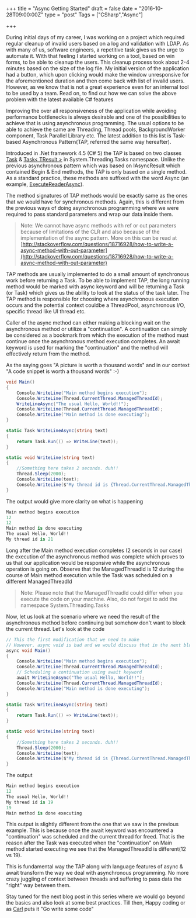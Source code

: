 +++
title = "Async Getting Started"
draft = false
date = "2016-10-28T09:00:00Z"
type = "post"
Tags = ["CSharp","Async"]

+++

During initial days of my career, I was working on a project which required regular cleanup of invalid users based on a log and validation with LDAP. As with many of us, software engineers, a repetitive task gives us the urge to automate it. With that feeling I started working on a tool, based on win forms, to be able to cleanup the users. This cleanup process took about 2-4 minutes based on the size of the log file. My initial version of the application had a button, which upon clicking would make the window unresponsive for the aforementioned duration and then come back with list of invalid users. However, as we know that is not a great experience even for an internal tool to be used by a team. Read on, to find out how we can solve the above problem with the latest available C# features

Improving the over all responsiveness of the application while avoiding performance bottlenecks is always desirable and one of the possibilities to achieve that is using asynchronous programming. The usual options to be able to achieve the same are Threading, Thread pools, BackgroundWorker component, Task Parallel Library etc. The latest addition to this list is Task-based Asynchronous Pattern(TAP, referred the same way hereafter). 

Introduced in .Net framework 4.5 (C# 5) the TAP is based on two classes [Task](https://msdn.microsoft.com/en-us/library/system.threading.tasks.task(v=vs.110).aspx) & [Task< TResult >](https://msdn.microsoft.com/en-us/library/dd321424(v=vs.110).aspx) in System.Threading.Tasks namespace. Unlike the previous asynchronous pattern which was based on IAsyncResult which contained Begin & End methods, the TAP is only based on a single method. As a standard practice, these methods are suffixed with the word Async (an example, [ExecuteReaderAsync](https://msdn.microsoft.com/en-us/library/system.data.sqlclient.sqlcommand.executereaderasync(v=vs.110).aspx)).

The method signatures of TAP methods would be exactly same as the ones that we would have for synchronous methods. Again, this is different from the previous ways of doing asynchronous programming where we were required to pass standard parameters and wrap our data inside them.

> Note: We cannot have async methods with ref or out parameters because of limitations of the CLR and also because of the implementation of the async pattern. More on this can be read at [http://stackoverflow.com/questions/18716928/how-to-write-a-async-method-with-out-parameter](http://stackoverflow.com/questions/18716928/how-to-write-a-async-method-with-out-parameter)

TAP methods are usually implemented to do a small amount of synchronous work before returning a Task. To be able to implement TAP, the long running method would be marked with async keyword and will be returning a Task (or Task<TResult>) which gives us the ability to look at the status of the task later. The TAP method is responsible for choosing where asynchronous execution occurs and the potential context couldbe a ThreadPool, asynchronous I/O, specific thread like UI thread etc. 

Caller of the async method can either making a blocking wait on the asynchronous method or utilize a "continuation". A continuation can simply be considered as a bookmark from which the execution of the method must continue once the asynchronous method execution completes. An await keyword is used for marking the "continuation" and the method will effectively return from the method.

As the saying goes "A picture is worth a thousand words" and in our context "A code snippet is worth a thousand words" :-)

```csharp
void Main()
{
	Console.WriteLine("Main method begins execution");
	Console.WriteLine(Thread.CurrentThread.ManagedThreadId);
	WriteLineAsync("The usual Hello, World!!");
	Console.WriteLine(Thread.CurrentThread.ManagedThreadId);
	Console.WriteLine("Main method is done executing");
}

static Task WriteLineAsync(string text)
{
	return Task.Run(() => WriteLine(text));
}

static void WriteLine(string text)
{
	//Something here takes 2 seconds. duh!!
	Thread.Sleep(2000);
	Console.WriteLine(text);
	Console.WriteLine($"My thread id is {Thread.CurrentThread.ManagedThreadId}");
}
```

The output would give more clarity on what is happening

```csharp
Main method begins execution
12
12
Main method is done executing
The usual Hello, World!!
My thread id is 21
```

Long after the Main method execution completes (2 seconds in our case) the execution of the asynchronous method was complete which proves to us that our application would be responsive while the asynchronous operation is going on. Observe that the ManagedThreadId is 12 during the course of Main method execution while the Task was scheduled on a different ManagedThreadId

> Note: Please note that the ManagedThreadId could differ when you execute the code on your machine. Also, do not forget to add the namespace System.Threading.Tasks

Now, let us look at the scenario where we need the result of the asynchronous method before continuing but somehow don't want to block the current thread. Let's look at the code

```csharp
// This the first modification that we need to make
// However, async void is bad and we would discuss that in the next blog post
async void Main()
{
	Console.WriteLine("Main method begins execution");
	Console.WriteLine(Thread.CurrentThread.ManagedThreadId);
	// Scheduling a continuation using await keyword
	await WriteLineAsync("The usual Hello, World!!");
	Console.WriteLine(Thread.CurrentThread.ManagedThreadId);
	Console.WriteLine("Main method is done executing");
}

static Task WriteLineAsync(string text)
{
	return Task.Run(() => WriteLine(text));
}

static void WriteLine(string text)
{
	//Something here takes 2 seconds. duh!!
	Thread.Sleep(2000);
	Console.WriteLine(text);
	Console.WriteLine($"My thread id is {Thread.CurrentThread.ManagedThreadId}");
}
```

The output

```csharp
Main method begins execution
12
The usual Hello, World!!
My thread id is 19
19
Main method is done executing
```

This output is slightly different from the one that we saw in the previous example. This is because once the await keyword was encountered a "continuation" was scheduled and the current thread for freed. That is the reason after the Task was executed when the "continuation" on Main method started executing we see that the ManagedThreadId is different(12 vs 19).

This is fundamental way the TAP along with language features of async & await transform the way we deal with asynchronous programming. No more crazy juggling of context between threads and suffering to pass data the "right" way between them.

Stay tuned for the next blog post in this series where we would go beyond the basics and also look at some best practices. Till then, Happy coding or as [Carl](https://www.dotnetrocks.com/#section_5) puts it "Go write some code"